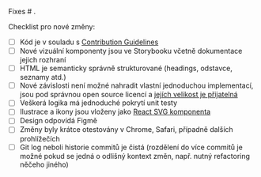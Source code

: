 Fixes # .

Checklist pro nové změny: 

- [ ] Kód je v souladu s [Contribution Guidelines](../CONTRIBUTING.md)
- [ ] Nové vizuální komponenty jsou ve Storybooku včetně dokumentace jejich rozhraní
- [ ] HTML je semanticky správně strukturované (headings, odstavce, seznamy atd.)
- [ ] Nové závislosti není možné nahradit vlastní jednoduchou implementací, jsou pod správnou open source licencí a [jejích velikost je přijatelná](https://bundlephobia.com/)
- [ ] Veškerá logika má jednoduché pokrytí unit testy
- [ ] Ilustrace a ikony jsou vloženy jako [React SVG komponenta](https://react-svgr.com/playground/)
- [ ] Design odpovídá Figmě
- [ ] Změny byly krátce otestovány v Chrome, Safari, případně dalších prohlížečích
- [ ] Git log neboli historie commitů je čistá (rozdělení do více commitů je možné pokud se jedná o odlišný kontext změn, např. nutný refactoring něčeho jiného)
